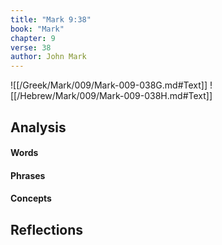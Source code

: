 ```yaml
---
title: "Mark 9:38"
book: "Mark"
chapter: 9
verse: 38
author: John Mark
---
```

![[/Greek/Mark/009/Mark-009-038G.md#Text]]
![[/Hebrew/Mark/009/Mark-009-038H.md#Text]]

## Analysis

#### Words

#### Phrases

#### Concepts

## Reflections
